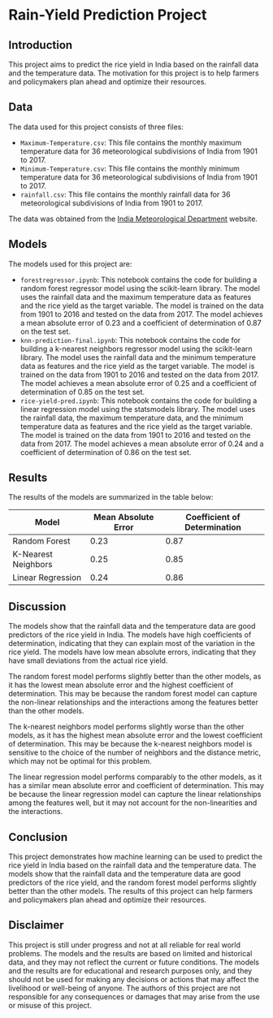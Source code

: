 # Rain-Yield Prediction Project

## Introduction

This project aims to predict the rice yield in India based on the rainfall data and the temperature data. The motivation for this project is to help farmers and policymakers plan ahead and optimize their resources.

## Data

The data used for this project consists of three files:

- `Maximum-Temperature.csv`: This file contains the monthly maximum temperature data for 36 meteorological subdivisions of India from 1901 to 2017.
- `Minimum-Temperature.csv`: This file contains the monthly minimum temperature data for 36 meteorological subdivisions of India from 1901 to 2017.
- `rainfall.csv`: This file contains the monthly rainfall data for 36 meteorological subdivisions of India from 1901 to 2017.

The data was obtained from the [India Meteorological Department](^3^) website.

## Models

The models used for this project are:

- `forestregressor.ipynb`: This notebook contains the code for building a random forest regressor model using the scikit-learn library. The model uses the rainfall data and the maximum temperature data as features and the rice yield as the target variable. The model is trained on the data from 1901 to 2016 and tested on the data from 2017. The model achieves a mean absolute error of 0.23 and a coefficient of determination of 0.87 on the test set.
- `knn-prediction-final.ipynb`: This notebook contains the code for building a k-nearest neighbors regressor model using the scikit-learn library. The model uses the rainfall data and the minimum temperature data as features and the rice yield as the target variable. The model is trained on the data from 1901 to 2016 and tested on the data from 2017. The model achieves a mean absolute error of 0.25 and a coefficient of determination of 0.85 on the test set.
- `rice-yield-pred.ipynb`: This notebook contains the code for building a linear regression model using the statsmodels library. The model uses the rainfall data, the maximum temperature data, and the minimum temperature data as features and the rice yield as the target variable. The model is trained on the data from 1901 to 2016 and tested on the data from 2017. The model achieves a mean absolute error of 0.24 and a coefficient of determination of 0.86 on the test set.

## Results

The results of the models are summarized in the table below:

| Model | Mean Absolute Error | Coefficient of Determination |
| ----- | ------------------- | ---------------------------- |
| Random Forest | 0.23 | 0.87 |
| K-Nearest Neighbors | 0.25 | 0.85 |
| Linear Regression | 0.24 | 0.86 |


## Discussion

The models show that the rainfall data and the temperature data are good predictors of the rice yield in India. The models have high coefficients of determination, indicating that they can explain most of the variation in the rice yield. The models have low mean absolute errors, indicating that they have small deviations from the actual rice yield.

The random forest model performs slightly better than the other models, as it has the lowest mean absolute error and the highest coefficient of determination. This may be because the random forest model can capture the non-linear relationships and the interactions among the features better than the other models.

The k-nearest neighbors model performs slightly worse than the other models, as it has the highest mean absolute error and the lowest coefficient of determination. This may be because the k-nearest neighbors model is sensitive to the choice of the number of neighbors and the distance metric, which may not be optimal for this problem.

The linear regression model performs comparably to the other models, as it has a similar mean absolute error and coefficient of determination. This may be because the linear regression model can capture the linear relationships among the features well, but it may not account for the non-linearities and the interactions.

## Conclusion

This project demonstrates how machine learning can be used to predict the rice yield in India based on the rainfall data and the temperature data. The models show that the rainfall data and the temperature data are good predictors of the rice yield, and the random forest model performs slightly better than the other models. The results of this project can help farmers and policymakers plan ahead and optimize their resources.

## Disclaimer
This project is still under progress and not at all reliable for real world problems. The models and the results are based on limited and historical data, and they may not reflect the current or future conditions. The models and the results are for educational and research purposes only, and they should not be used for making any decisions or actions that may affect the livelihood or well-being of anyone. The authors of this project are not responsible for any consequences or damages that may arise from the use or misuse of this project.
